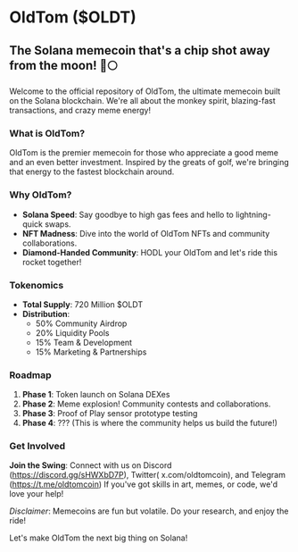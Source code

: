 # OldTom ($OLDT)

## The Solana memecoin that's a chip shot away from the moon! 🚀🌕

Welcome to the official repository of OldTom, the ultimate memecoin built on the Solana blockchain. We're all about the monkey spirit, blazing-fast transactions, and crazy meme energy!

### What is OldTom?

OldTom is the premier memecoin for those who appreciate a good meme and an even better investment. Inspired by the greats of golf, we're bringing that energy to the fastest blockchain around.

### Why OldTom?

- **Solana Speed**: Say goodbye to high gas fees and hello to lightning-quick swaps.
- **NFT Madness**: Dive into the world of OldTom NFTs and community collaborations.
- **Diamond-Handed Community**: HODL your OldTom and let's ride this rocket together!

### Tokenomics

- **Total Supply**: 720 Million $OLDT
- **Distribution**:
  - 50% Community Airdrop
  - 20% Liquidity Pools
  - 15% Team & Development
  - 15% Marketing & Partnerships

### Roadmap

1. **Phase 1**: Token launch on Solana DEXes
2. **Phase 2**: Meme explosion! Community contests and collaborations.
3. **Phase 3**: Proof of Play sensor prototype testing
4. **Phase 4**: ??? (This is where the community helps us build the future!)

### Get Involved

**Join the Swing**: Connect with us on Discord (https://discord.gg/sHWXbD7P), Twitter( x.com/oldtomcoin), and Telegram (https://t.me/oldtomcoin) If you've got skills in art, memes, or code, we'd love your help!

_Disclaimer_: Memecoins are fun but volatile. Do your research, and enjoy the ride!

Let's make OldTom the next big thing on Solana!
